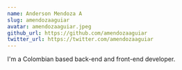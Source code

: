 ```yaml
---
name: Anderson Mendoza A
slug: amendozaaguiar
avatar: amendozaaguiar.jpeg
github_url: https://github.com/amendozaaguiar
twitter_url: https://twitter.com/amendozaaguiar
---
```


I'm a Colombian based back-end and front-end developer.
